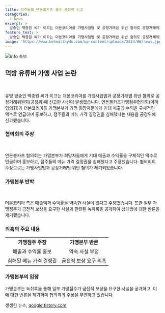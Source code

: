```yaml
---
title: 점주들의 연돈볼카츠 결국 공정위 신고
categories:
  - News
excerpt: >
  방송인 백종원 씨가 이끄는 더본코리아를 가맹사업법 및 공정거래법 위반 혐의로 공정거래위원회에 신고한 연돈볼카츠가맹점주협의회. 협의회는 더본코리아 본사가 기대 매출 및 수익을 보장하고, 점주들의 가격 결정권을 침해했다고 주장. 더본코리아는 매출액과 수익률을 약속한 증거가 없다고 주장하며, 가맹점주들과의 금전적 보상에 대한 녹취록 등을 공개했다.
feature_text: >
  방송인 백종원 씨가 이끄는 더본코리아를 가맹사업법 및 공정거래법 위반 혐의로 공정거래위원회에 신고한 연돈볼카츠가맹점주협의회. 협의회는 더본코리아 본사가 기대 매출 및 수익을 보장하고, 점주들의 가격 결정권을 침해했다고 주장. 더본코리아는 매출액과 수익률을 약속한 증거가 없다고 주장하며, 가맹점주들과의 금전적 보상에 대한 녹취록 등을 공개했다.
image: 'https://www.behealthy4u.com/wp-content/uploads/2024/06/news.jpg'
---
```


<p><img src="https://www.behealthy4u.com/wp-content/uploads/2024/06/news.jpg" alt="info 속보" /></p>

<h2 data-ke-size="size26">먹방 유튜버 가맹 사업 논란</h2>

<p><br></p>

<p data-ke-size="size16">유명 방송인 백종원 씨가 이끄는 더본코리아를 가맹사업법과 공정거래법 위반 혐의로 공정거래위원회(공정위)에 신고한 사건이 발생했습니다. 연돈볼카츠가맹점주협의회(이하 협의회)가 더본코리아의 가맹본부가 가맹 희망자들에게 기대 매출과 수익을 구체적인 액수로 언급하며 홍보하고, 점주들의 메뉴 가격 결정권을 침해했다는 내용을 공정위에 신고했습니다.</p>

<h3 data-ke-size="size24">협의회의 주장</h3>

<p><br></p>

<p data-ke-size="size16">연돈볼카츠 협의회는 가맹본부가 희망자들에게 기대 매출과 수익률을 구체적인 액수로 언급하며 홍보하고, 점주들의 메뉴 가격 결정권을 침해했다고 주장했습니다. 협의회의 주장으로는 가맹사업법과 공정거래법 위반 혐의가 제기되었습니다.</p>

<h3 data-ke-size="size24">가맹본부 반박</h3>

<p><br></p>

<p data-ke-size="size16">더본코리아 측은 매출액과 수익률을 약속한 사실이 없다고 주장했습니다. 또한 일부 가맹점주가 금전적 보상을 요구한 사실과 관련된 녹취록을 공개하여 상대방에 대한 반론을 제기했습니다.</p>

<h3 data-ke-size="size24">의혹의 주요 내용</h3>

<table>
    <tbody>
        <tr>
            <td style="text-align: center; height: 17px;"><b>가맹점주 주장</b></td>
            <td style="text-align: center; height: 17px;"><b>가맹본부 반론</b></td>
        </tr>
        <tr>
            <td style="text-align: center; height: 17px;">매출과 수익률 홍보</td>
            <td style="text-align: center; height: 17px;">약속 사실 부정</td>
        </tr>
        <tr>
            <td style="text-align: center; height: 17px;">침해된 메뉴 가격 결정권</td>
            <td style="text-align: center; height: 17px;">금전적 보상 요구 의혹</td>
        </tr>
    </tbody>
</table>

<h3 data-ke-size="size24">가맹본부의 입장</h3>

<p data-ke-size="size16">가맹본부는 녹취록을 통해 일부 가맹점주가 금전적 보상을 요구한 사실을 공개하고, 이에 대한 반론을 제기하며 협의회의 주장을 부인하고 있습니다.</p>
생생한 뉴스, <a href="https://qoogle.tistory.com" rel="dofollow">qoogle.tistory.com</a>


